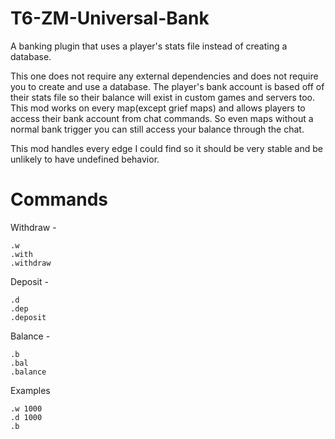 # T6-ZM-Universal-Bank
A banking plugin that uses a player's stats file instead of creating a database.

This one does not require any external dependencies and does not require you to create and use a database.
The player's bank account is based off of their stats file so their balance will exist in custom games and servers too.
This mod works on every map(except grief maps) and allows players to access their bank account from chat commands.
So even maps without a normal bank trigger you can still access your balance through the chat.

This mod handles every edge I could find so it should be very stable and be unlikely to have undefined behavior.

# Commands
Withdraw -
```
.w 
.with
.withdraw
```
Deposit -
```
.d
.dep
.deposit
```
Balance -
```
.b
.bal
.balance
```

Examples
```
.w 1000
.d 1000
.b
```

